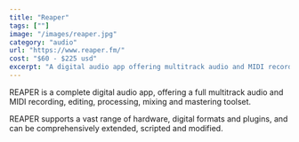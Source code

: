 ```yaml
---
title: "Reaper"
tags: [""]
image: "/images/reaper.jpg"
category: "audio"
url: "https://www.reaper.fm/"
cost: "$60 - $225 usd"
excerpt: "A digital audio app offering multitrack audio and MIDI recording, editing, processing, mixing and mastering."
---
```


REAPER is a complete digital audio app, offering a full multitrack audio and MIDI recording, editing, processing, mixing and mastering toolset.

REAPER supports a vast range of hardware, digital formats and plugins, and can be comprehensively extended, scripted and modified.